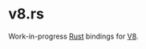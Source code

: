 # v8.rs

Work-in-progress [Rust][] bindings for [V8][].

[Rust]: http://rust-lang.org/
[V8]: https://code.google.com/p/v8/
